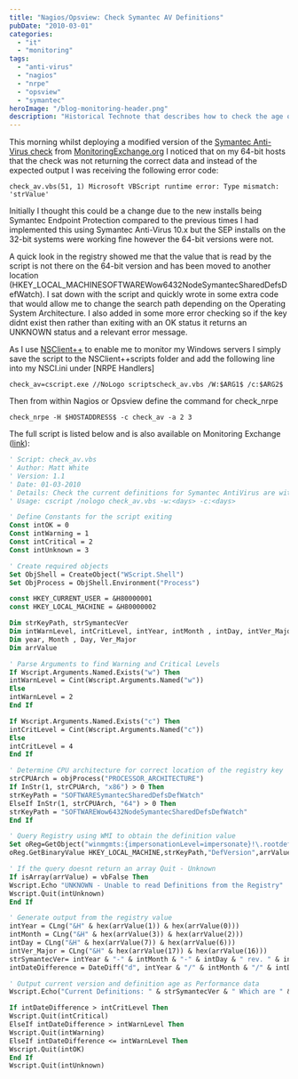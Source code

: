 ```yaml
---
title: "Nagios/Opsview: Check Symantec AV Definitions"
pubDate: "2010-03-01"
categories:
  - "it"
  - "monitoring"
tags:
  - "anti-virus"
  - "nagios"
  - "nrpe"
  - "opsview"
  - "symantec"
heroImage: "/blog-monitoring-header.png"
description: "Historical Technote that describes how to check the age of Symantec Endpoint Protection Antivirus definitions and report that data back to a monitoring service such as Nagios or Opsview"
---
```


This morning whilst deploying a modified version of the [Symantec Anti-Virus check](http://www.monitoringexchange.org/inventory/Check-Plugins/Operating-Systems/Windows-NRPE/Symantec-Anti-virus-check) from [MonitoringExchange.org](http://www.monitoringexchange.org) I noticed that on my 64-bit hosts that the check was not returning the correct data and instead of the expected output I was receiving the following error code:

```
check_av.vbs(51, 1) Microsoft VBScript runtime error: Type mismatch: 'strValue'
```

Initially I thought this could be a change due to the new installs being Symantec Endpoint Protection compared to the previous times I had implemented this using Symantec Anti-Virus 10.x but the SEP installs on the 32-bit systems were working fine however the 64-bit versions were not.

A quick look in the registry showed me that the value that is read by the script is not there on the 64-bit version and has been moved to another location (HKEY_LOCAL_MACHINESOFTWAREWow6432NodeSymantecSharedDefsDefWatch). I sat down with the script and quickly wrote in some extra code that would allow me to change the search path depending on the Operating System Architecture. I also added in some more error checking so if the key didnt exist then rather than exiting with an OK status it returns an UNKNOWN status and a relevant error message.

As I use [NSClient++](http://www.nsclient.org) to enable me to monitor my Windows servers I simply save the script to the NSClient++scripts folder and add the following line into my NSCI.ini under \[NRPE Handlers\]

```
check_av=cscript.exe //NoLogo scriptscheck_av.vbs /W:$ARG1$ /c:$ARG2$
```

Then from within Nagios or Opsview define the command for check_nrpe

`check_nrpe -H $HOSTADDRESS$ -c check_av -a 2 3`

The full script is listed below and is also available on Monitoring Exchange ([link](https://www.monitoringexchange.org/inventory/Check-Plugins/Operating-Systems/Windows-NRPE/check_symantec_av)):

```vb
' Script: check_av.vbs
' Author: Matt White
' Version: 1.1
' Date: 01-03-2010
' Details: Check the current definitions for Symantec AntiVirus are within acceptable bounds
' Usage: cscript /nologo check_av.vbs -w:<days> -c:<days>

' Define Constants for the script exiting
Const intOK = 0
Const intWarning = 1
Const intCritical = 2
Const intUnknown = 3

' Create required objects
Set ObjShell = CreateObject("WScript.Shell")
Set ObjProcess = ObjShell.Environment("Process")

const HKEY_CURRENT_USER = &H80000001
const HKEY_LOCAL_MACHINE = &H80000002

Dim strKeyPath, strSymantecVer
Dim intWarnLevel, intCritLevel, intYear, intMonth , intDay, intVer_Major, intDateDifference
Dim year, Month , Day, Ver_Major
Dim arrValue

' Parse Arguments to find Warning and Critical Levels
If Wscript.Arguments.Named.Exists("w") Then
intWarnLevel = Cint(Wscript.Arguments.Named("w"))
Else
intWarnLevel = 2
End If

If Wscript.Arguments.Named.Exists("c") Then
intCritLevel = Cint(Wscript.Arguments.Named("c"))
Else
intCritLevel = 4
End If

' Determine CPU architecture for correct location of the registry key
strCPUArch = objProcess("PROCESSOR_ARCHITECTURE")
If InStr(1, strCPUArch, "x86") > 0 Then
strKeyPath = "SOFTWARESymantecSharedDefsDefWatch"
ElseIf InStr(1, strCPUArch, "64") > 0 Then
strKeyPath = "SOFTWAREWow6432NodeSymantecSharedDefsDefWatch"
End If

' Query Registry using WMI to obtain the definition value
Set oReg=GetObject("winmgmts:{impersonationLevel=impersonate}!\.rootdefault:StdRegProv")
oReg.GetBinaryValue HKEY_LOCAL_MACHINE,strKeyPath,"DefVersion",arrValue

' If the query doesnt return an array Quit - Unknown
If isArray(arrValue) = vbFalse Then
Wscript.Echo "UNKNOWN - Unable to read Definitions from the Registry"
Wscript.Quit(intUnknown)
End If

' Generate output from the registry value
intYear = CLng("&H" & hex(arrValue(1)) & hex(arrValue(0)))
intMonth = CLng("&H" & hex(arrValue(3)) & hex(arrValue(2)))
intDay = CLng("&H" & hex(arrValue(7)) & hex(arrValue(6)))
intVer_Major = CLng("&H" & hex(arrValue(17)) & hex(arrValue(16)))
strSymantecVer= intYear & "-" & intMonth & "-" & intDay & " rev. " & intVer_Major
intDateDifference = DateDiff("d", intYear & "/" & intMonth & "/" & intDay, Date)

' Output current version and definition age as Performance data
Wscript.Echo("Current Definitions: " & strSymantecVer & " Which are " & intDateDifference & " days old" & "|age=" & intDateDifference)

If intDateDifference > intCritLevel Then
Wscript.Quit(intCritical)
ElseIf intDateDifference > intWarnLevel Then
Wscript.Quit(intWarning)
ElseIf intDateDifference <= intWarnLevel Then
Wscript.Quit(intOK)
End If
Wscript.Quit(intUnknown)
```

